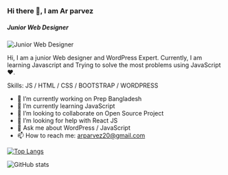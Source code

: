 ### Hi there 👋, I am Ar parvez
##### Junior Web Designer
![Junior Web Designer](https://scontent.fdac17-1.fna.fbcdn.net/v/t1.6435-9/186022842_1177880096048599_4242926636172289946_n.jpg?_nc_cat=100&ccb=1-5&_nc_sid=e3f864&_nc_ohc=5A1xj9hpo9EAX8_8le7&_nc_ht=scontent.fdac17-1.fna&oh=2a49c0866fd769600ba13a2a65e1e484&oe=615122D8)

Hi, I am a junior Web designer and WordPress Expert. Currently, I am learning Javascript and Trying to solve the most problems using JavaScript ❤.

Skills:   JS / HTML / CSS / BOOTSTRAP / WORDPRESS

- 🔭 I’m currently working on Prep Bangladesh 
- 🌱 I’m currently learning JavaScript 
- 👯 I’m looking to collaborate on Open Source Project 
- 🤔 I’m looking for help with React JS 
- 💬 Ask me about WordPress / JavaScript 
- 📫 How to reach me: arparvez20@gmail.com 


[![Top Langs](https://github-readme-stats.vercel.app/api/top-langs/?username=arparvez50)](https://github.com/anuraghazra/github-readme-stats)

![GitHub stats](https://github-readme-stats.vercel.app/api?username=arparvez50&show_icons=true)  

